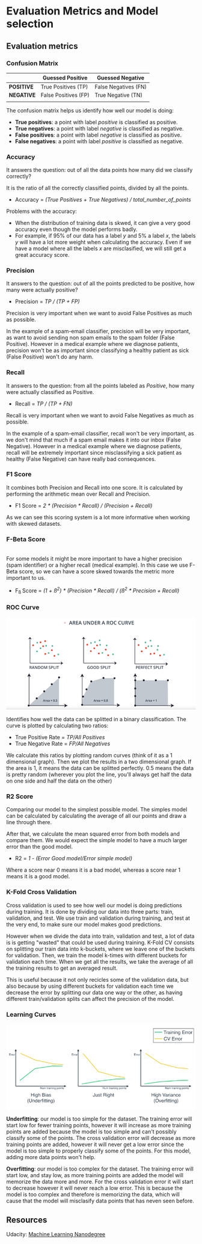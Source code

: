 # **Evaluation Metrics and Model selection**

## **Evaluation metrics**

### **Confusion Matrix**
 |            | **Guessed Positive** | **Guessed Negative** |
 |----  |---- |----  |
 |**POSITIVE**    |True Positives (TP)  |False Negatives (FN) |
 |**NEGATIVE**    |False Positives (FP) |True Negative (TN) |
 |||

 The confusion matrix helps us identify how well our model is doing:
  * **True positives**: a point with label *positive* is classified as positive.
  * **True negatives**: a point with label *negative* is classified as negative.
  * **False positives**: a point with label *negative* is classified as positive.
  * **False negatives**: a point with label *positive* is classified as negative.

  ### **Accuracy**
  It answers the question: out of all the data points how many did we classify correctly?
  
  It is the ratio of all the correctly classified points, divided by all the points.

  * Accuracy =  *(True Positives + True Negatives) / total_number_of_points*

  Problems with the accuracy:
  * When the distribution of training data is skwed, it can give a very good accuracy even though the model performs badly.
  * For example, if 95% of our data has a label _y_ and 5% a label _x_, the labels _y_ will have a lot more weight when calculating the accuracy. Even if we have a model where all the labels _x_ are misclasified, we will still get a great accuracy score.

  ### **Precision**
  It answers to the question: out of all the points predicted to be positive, how many were actually positive?

  * Precision = *TP / (TP + FP)*

  Precision is very important when we want to avoid False Positives as much as possible. 
  
  In the example of a spam-email classifier, precision will be very important, as want to avoid sending non spam emails to the spam folder (False Positive). However in a medical example where we diagnose patients, precision won't be as important since classifying a healthy patient as sick (False Positive) won't do any harm.


### **Recall**

It answers to the question: from all the points labeled as *Positive*, how many were actually classified as Positive.

* Recall = *TP / (TP + FN)*

Recall is very important when we want to avoid False Negatives as much as possible.

In the example of a spam-email classifier, recall won't be very important, as we don't mind that much if a spam email makes it into our inbox (False Negative). However in a medical example where we diagnose patients, recall will be extremely important since misclassifying a sick patient as healthy (False Negative) can have really bad consequences.

### **F1 Score** 

It combines both Precision and Recall into one score. It is calculated by performing the arithmetic mean over Recall and Precision.

* F1 Score = *2 * (Precision * Recall) / (Precision + Recall)*

As we can see this scoring system is a lot more informative when working with skewed datasets.

### **F-Beta Score**
​	
For some models it might be more important to have a higher precision (spam identifier) or a higher recall (medical example). In this case we use F-Beta score, so we can have a score skwed towards the metric more important to us.

* F<sub>ß </sub> Score = *(1 + ß<sup>2</sup>) * (Precision * Recall) / (ß<sup>2</sup> * Precision + Recall)* 



### **ROC Curve**

![Roc Curves](./images/roc_curves.png)

Identifies how well the data can be splitted in a binary classification. The curve is plotted by calculating two ratios:
* True Positive Rate = *TP/All Positives*
* True Negative Rate = *FP/All Negatives*

We calculate this ratios by plotting random curves (think of it as a 1 dimensional graph). Then we plot the results in a two dimensional graph. If the area is 1, it means the data can be splitted perfectly. 0.5 means the data is pretty random (wherever you plot the line, you'll always get half the data on one side and half the data on the other)


### **R2 Score**

Comparing our model to the simplest possible model. The simples model can be calculated by calculating the average of all our points and draw a line through there.

After that, we calculate the mean squared error from both models and compare them. We would expect the simple model to have a much larger error than the good model. 

* R2 = *1 - (Error Good model/Error simple model)*

Where a score near 0 means it is a bad model, whereas a score near 1 means it is a good model.

### **K-Fold Cross Validation**

Cross validation is used to see how well our model is doing predictions during training. It is done by dividing our data into three parts: train, validation, and test. We use train and validation during training, and test at the very end, to make sure our model makes good predictions.

However when we divide the data into train, validation and test, a lot of data is is getting "wasted" that could be used during training. K-Fold CV consists on splitting our train data into k-buckets, where we leave one of the buckets for validation. Then, we train the model k-times with different buckets for validation each time. When we get all the results, we take the average of all the training results to get an averaged result.

This is useful because it not only recicles some of the validation data, but also because by using different buckets for validation each time we decrease the error by splitting our data one way or the other, as having different train/validation splits can affect the precision of the model.


### **Learning Curves**

![Learning Curves](./images/learning_curves.png)

**Underfitting**: our model is too simple for the dataset. The training error will start low for fewer training points, however it will increase as more training points are added because the model is too simple and can't possibly classify some of the points. The cross validation error will decrease as more training points are added, however it will never get a low error since the model is too simple to properly classify some of the points. For this model, adding more data points won't help.

**Overfitting**: our model is too complex for the dataset. The training error will start low, and stay low, as more training points are added the model will memorize the data more and more. For the cross validation error it will start to decrease however it will never reach a low error. This is because the model is too complex and therefore is memorizing the data, which will cause that the model will misclasify data points that has neven seen before.


 ## **Resources**
 Udacity: [Machine Learning Nanodegree](https://www.udacity.com/course/machine-learning-engineer-nanodegree--nd009t)